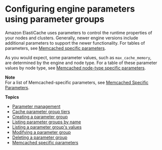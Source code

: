 # Configuring engine parameters using parameter groups<a name="ParameterGroups"></a>

Amazon ElastiCache uses parameters to control the runtime properties of your nodes and clusters\. Generally, newer engine versions include additional parameters to support the newer functionality\. For tables of parameters, see [Memcached specific parameters](ParameterGroups.Memcached.md)\.

As you would expect, some parameter values, such as `max_cache_memory`, are determined by the engine and node type\. For a table of these parameter values by node type, see [Memcached node\-type specific parameters](ParameterGroups.Memcached.md#ParameterGroups.Memcached.NodeSpecific)\.

**Note**  
For a list of Memcached\-specific parameters, see [Memcached Specific Parameters](https://docs.aws.amazon.com/en_us/AmazonElastiCache/latest/mem-ug/ParameterGroups.Memcached.html)\.

**Topics**
+ [Parameter management](ParameterGroups.Management.md)
+ [Cache parameter group tiers](ParameterGroups.Tiers.md)
+ [Creating a parameter group](ParameterGroups.Creating.md)
+ [Listing parameter groups by name](ParameterGroups.ListingGroups.md)
+ [Listing a parameter group's values](ParameterGroups.ListingValues.md)
+ [Modifying a parameter group](ParameterGroups.Modifying.md)
+ [Deleting a parameter group](ParameterGroups.Deleting.md)
+ [Memcached specific parameters](ParameterGroups.Memcached.md)